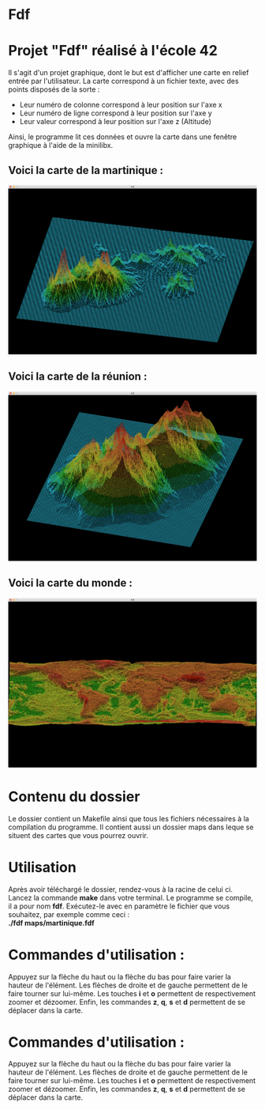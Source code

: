# Fdf

<h1>Projet "Fdf" réalisé à l'école 42</h1>
Il s'agit d'un projet graphique, dont le but est d'afficher une carte en relief entrée par l'utilisateur. La carte correspond à un fichier texte, avec des points disposés de la sorte :
<ul>
	<li>Leur numéro de colonne correspond à leur position sur l'axe x</li>
	<li>Leur numéro de ligne correspond à leur position sur l'axe y</li>
	<li>Leur valeur correspond à leur position sur l'axe z (Altitude)</li>
</ul>
Ainsi, le programme lit ces données et ouvre la carte dans une fenêtre graphique à l'aide de la minilibx.
<h2>Voici la carte de la martinique :</h2>
<img src="images/Martinique.png">
<h2>Voici la carte de la réunion :</h2>
<img src="images/reunion.png">
<h2>Voici la carte du monde :</h2>
<img src="images/monde.png">
<h1>Contenu du dossier</h1>
Le dossier contient un Makefile ainsi que tous les fichiers nécessaires à la compilation du programme. Il contient aussi un dossier maps dans leque se situent des cartes que vous pourrez ouvrir.
<h1>Utilisation</h1>
Après avoir téléchargé le dossier, rendez-vous à la racine de celui ci. Lancez la commande <b>make</b> dans votre terminal. Le programme se compile, il a pour nom <b>fdf</b>.
Exécutez-le avec en paramètre le fichier que vous souhaitez, par exemple comme ceci :<br/>
<b>./fdf maps/martinique.fdf</b>
<h1>Commandes d'utilisation :</h1>
Appuyez sur la flèche du haut ou la flèche du bas pour faire varier la hauteur de l'élément. Les flèches de droite et de gauche permettent de le faire tourner sur lui-même.
Les touches <b>i</b> et <b>o</b> permettent de respectivement zoomer et dézoomer.
Enfin, les commandes <b>z</b>, <b>q</b>, <b>s</b> et <b>d</b> permettent de se déplacer dans la carte.
<h1>Commandes d'utilisation :</h1>
Appuyez sur la flèche du haut ou la flèche du bas pour faire varier la hauteur de l'élément. Les flèches de droite et de gauche permettent de le faire tourner sur lui-même.
Les touches <b>i</b> et <b>o</b> permettent de respectivement zoomer et dézoomer.
Enfin, les commandes <b>z</b>, <b>q</b>, <b>s</b> et <b>d</b> permettent de se déplacer dans la carte.
